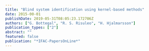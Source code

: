 ```yaml
---
title: "Blind system identification using kernel-based methods"
date: 2015-00-01
publishDate: 2019-05-31T08:05:23.172706Z
authors: ["G. Bottegal", "R. S. Risuleo", "H. Hjalmarsson"]
publication_types: ["2"]
abstract: ""
featured: false
publication: "*IFAC-PapersOnLine*"
---
```


